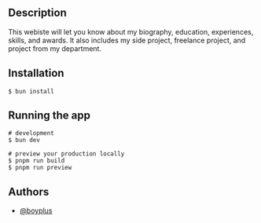 ## Description

This webiste will let you know about my biography, education, experiences, skills, and awards. It also includes my side project, freelance project, and project from my department.

## Installation

`$ bun install`

## Running the app

```
# development
$ bun dev

# preview your production locally
$ pnpm run build
$ pnpm run preview
```

## Authors

- [@boyplus](https://github.com/boyplus)
